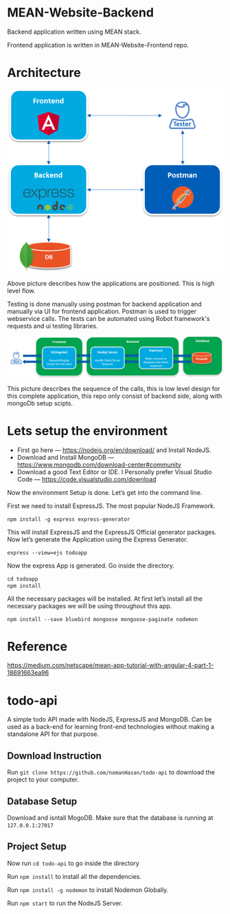 # MEAN-Website-Backend
Backend application written using MEAN stack.

Frontend application is written in MEAN-Website-Frontend repo.

# Architecture
![Highlevel](doc/highlevel.png)

Above picture describes how the applications are positioned. This is high level flow.

Testing is done manually using postman for backend application and manually via UI for frontend application. Postman is used to trigger webservice calls. The tests can be automated using Robot framework's requests and ui testing libraries.

![Lowlevel](doc/lowlevel.png)

This picture describes the sequence of the calls, this is low level design for this complete application, this repo only consist of backend side, along with mongoDb setup scipts. 


# Lets setup the environment
- First go here — https://nodejs.org/en/download/ and Install NodeJS.
- Download and Install MongoDB — https://www.mongodb.com/download-center#community
- Download a good Text Editor or IDE. I Personally prefer Visual Studio Code — https://code.visualstudio.com/download


Now the environment Setup is done. Let’s get into the command line.

First we need to install ExpressJS. The most popular NodeJS Framework.

```
npm install -g express express-generator
```

This will install ExpressJS and the ExpressJS Official generator packages. Now let’s generate the Application using the Express Generator.

```
express --view=ejs todoapp
```

Now the express App is generated. Go inside the directory.

````
cd todoapp
npm install
````
All the necessary packages will be installed.
At first let’s install all the necessary packages we will be using throughout this app.

````
npm install --save bluebird mongoose mongoose-paginate nodemon
````

# Reference
https://medium.com/netscape/mean-app-tutorial-with-angular-4-part-1-18691663ea96

# todo-api
A simple todo API made with NodeJS, ExpressJS and MongoDB. Can be used as a back-end for learning front-end technologies without making a standalone API for that purpose.


## Download Instruction

Run `git clone https://github.com/nomanHasan/todo-api` to download the project to your computer.


## Database Setup

Download and isntall MogoDB.
Make sure that the database is running at `127.0.0.1:27017`


## Project Setup

Now run `cd todo-api` to go inside the directory

Run `npm install` to install all the dependencies.

Run `npm install -g nodemon` to install Nodemon Globally.

Run `npm start` to run the NodeJS Server.